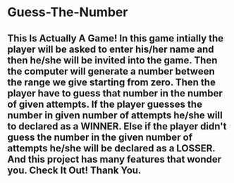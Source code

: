 # Guess-The-Number

## This Is Actually A Game! In this game intially the player will be asked to enter his/her name and then he/she will be invited into the game. Then the computer will generate a number between the range we give starting from zero. Then the player have to guess that number in the number of given attempts. If the player guesses the number in given number of attempts he/she will to declared as a WINNER. Else if the player didn't guess the number in the given number of attempts he/she will be declared as a LOSSER. And this project has many features that wonder you. Check It Out! Thank You.
